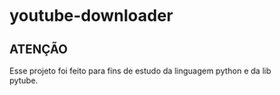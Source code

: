 # youtube-downloader

## ATENÇÃO
Esse projeto foi feito para fins de estudo da linguagem python e da lib pytube.
